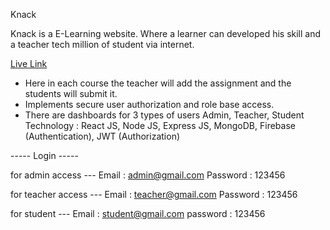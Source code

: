 Knack

Knack is a E-Learning website. Where a learner can developed his skill and a teacher tech million of student via internet.

[Live Link](https://knack-up.web.app/)

- Here in each course the teacher will add the assignment and the students will submit it.
- Implements secure user authorization and role base access.
- There are dashboards for 3 types of users Admin, Teacher,  Student
Technology : React JS, Node JS, Express JS, MongoDB, Firebase (Authentication), JWT (Authorization) 
    
----- Login -----

for admin access ---
Email : admin@gmail.com 
Password : 123456

for teacher access ---
Email : teacher@gmail.com 
Password : 123456

for student ---
Email : student@gmail.com 
password : 123456